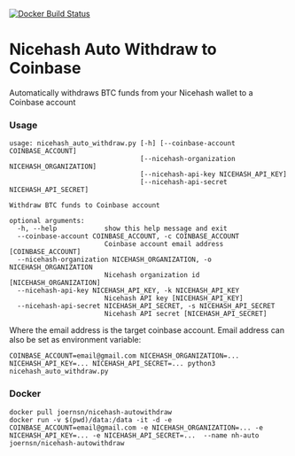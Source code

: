 [![Docker Build Status](https://img.shields.io/docker/build/joernsn/nicehash-autowithdraw.svg?style=flat-square)]()

# Nicehash Auto Withdraw to Coinbase
Automatically withdraws BTC funds from your Nicehash wallet to a Coinbase account


### Usage


```
usage: nicehash_auto_withdraw.py [-h] [--coinbase-account COINBASE_ACCOUNT]
                                 [--nicehash-organization NICEHASH_ORGANIZATION]
                                 [--nicehash-api-key NICEHASH_API_KEY]
                                 [--nicehash-api-secret NICEHASH_API_SECRET]

Withdraw BTC funds to Coinbase account

optional arguments:
  -h, --help            show this help message and exit
  --coinbase-account COINBASE_ACCOUNT, -c COINBASE_ACCOUNT
                        Coinbase account email address [COINBASE_ACCOUNT]
  --nicehash-organization NICEHASH_ORGANIZATION, -o NICEHASH_ORGANIZATION
                        Nicehash organization id [NICEHASH_ORGANIZATION]
  --nicehash-api-key NICEHASH_API_KEY, -k NICEHASH_API_KEY
                        Nicehash API key [NICEHASH_API_KEY]
  --nicehash-api-secret NICEHASH_API_SECRET, -s NICEHASH_API_SECRET
                        Nicehash API secret [NICEHASH_API_SECRET]

```

Where the email address is the target coinbase account. Email address can also be set as environment variable:
	
	COINBASE_ACCOUNT=email@gmail.com NICEHASH_ORGANIZATION=... NICEHASH_API_KEY=... NICEHASH_API_SECRET=... python3 nicehash_auto_withdraw.py 

### Docker

	docker pull joernsn/nicehash-autowithdraw
	docker run -v $(pwd)/data:/data -it -d -e COINBASE_ACCOUNT=email@gmail.com -e NICEHASH_ORGANIZATION=... -e NICEHASH_API_KEY=... -e NICEHASH_API_SECRET=...  --name nh-auto joernsn/nicehash-autowithdraw

